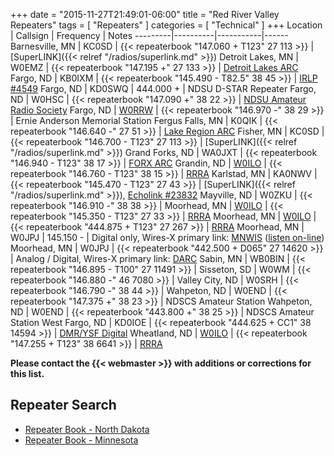 +++
date = "2015-11-27T21:49:01-06:00"
title = "Red River Valley Repeaters"
tags = [ "Repeaters" ]
categories = [ "Technical" ]
+++
Location | Callsign | Frequency | Notes
---------|----------|-----------|------
Barnesville, MN | KC0SD | {{< repeaterbook  "147.060 + T123" 27 113 >}} | [SuperLINK]({{< relref "/radios/superlink.md" >}})
Detroit Lakes, MN | W0EMZ | {{< repeaterbook  "147.195 +" 27 133 >}} | [Detroit Lakes ARC](http://w0emz.com/)
Fargo, ND | KB0IXM | {{< repeaterbook  "145.490 - T82.5" 38 45 >}} | [IRLP #4549](http://status.irlp.net/index.php?PSTART=11&nodeid=4549)
Fargo, ND | KD0SWQ | 444.000 + | NDSU D-STAR Repeater
Fargo, ND | W0HSC | {{< repeaterbook  "147.090 +" 38 22 >}} | [NDSU Amateur Radio Society](http://www.w0hsc.org/)
Fargo, ND | [W0RRW](/sk/w0rrw) | {{< repeaterbook  "146.970 -" 38 29 >}} | Ernie Anderson Memorial Station
Fergus Falls, MN | K0QIK | {{< repeaterbook  "146.640 -" 27 51 >}} | [Lake Region ARC](https://lrarc.wordpress.com/)
Fisher, MN | KC0SD | {{< repeaterbook  "146.700 - T123" 27 113 >}} | [SuperLINK]({{< relref "/radios/superlink.md" >}})
Grand Forks, ND | WA0JXT | {{< repeaterbook  "146.940 - T123" 38 17 >}} | [FORX ARC](https://wa0jxt.org)
Grandin, ND | [W0ILO](/radios/) | {{< repeaterbook "146.760 - T123" 38 15 >}} | [RRRA](/)
Karlstad, MN | KA0NWV | {{< repeaterbook  "145.470 - T123" 27 43 >}} | [SuperLINK]({{< relref "/radios/superlink.md" >}}), [Echolink #23832](https://www.repeaterbook.com/repeaters/echolink/node_status.php?node=23832&type=search)
Mayville, ND | W0ZKU | {{< repeaterbook  "146.910 -" 38 38 >}} | 
Moorhead, MN | [W0ILO](/radios/) | {{< repeaterbook "145.350 - T123" 27 33 >}} | [RRRA](/)
Moorhead, MN | [W0ILO](/radios/) | {{< repeaterbook "444.875 + T123" 27 267 >}} | [RRRA](/)
Moorhead, MN | W0JPJ | 145.150 - | Digital only, Wires-X primary link: [MNWIS](https://mnwis.com) ([listen on-line](http://www.broadcastify.com/listen/feed/24449))
Moorhead, MN | W0JPJ | {{< repeaterbook "442.500 + D065" 27 14620 >}} | Analog / Digital, Wires-X primary link: [DARC](http://kd0ylg-darc.byethost8.com/open-forum/?i=1)
Sabin, MN | WB0BIN | {{< repeaterbook  "146.895 - T100" 27 11491 >}} | 
Sisseton, SD | W0WM | {{< repeaterbook  "146.880 -" 46 7080 >}} | 
Valley City, ND | W0SRH | {{< repeaterbook  "146.790 -" 38 44 >}} | 
Wahpeton, ND | W0END | {{< repeaterbook  "147.375 +" 38 23 >}} | NDSCS Amateur Station
Wahpeton, ND | W0END | {{< repeaterbook  "443.800 +" 38 25 >}} | NDSCS Amateur Station
West Fargo, ND | KD0IOE | {{< repeaterbook "444.625 + CC1" 38 14594 >}} | [DMR/YSF Digital](https://kd0ioe.com/repeater/)
Wheatland, ND | [W0ILO](/radios/) | {{< repeaterbook "147.255 + T123" 38 6641 >}} | [RRRA](/)

<span class="genericon genericon-warning"></span>
**Please contact the {{< webmaster >}} with additions or corrections for
this list.**

## Repeater Search

* [Repeater Book - North Dakota](https://www.repeaterbook.com/repeaters/index.php?state_id=38)
* [Repeater Book - Minnesota](https://www.repeaterbook.com/repeaters/index.php?state_id=27)
